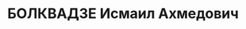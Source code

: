 ---
title: БОЛКВАДЗЕ Исмаил Ахмедович
description: "Род. в 1909, Батумский район, с. Эрге, Аджария, грузин (аджарец). Место\
  \ проживания: г. Батуми, ул. Люксембург № 27, Аджарская АССР. Род занятий: бывш.\
  \ секретарь Батумского райкома ЛКСМГ. \n  Осужден Тройкой при НКВД ГССР 04.12.1937.\
  \ Мера наказания: расстрел с конфискацией личного имущества. Дата расстрела: 11.12.1937"
---